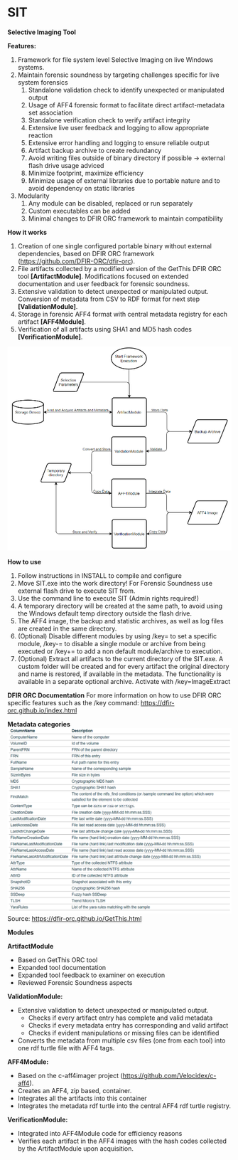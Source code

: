 # SIT
**Selective Imaging Tool**

**Features:** 
1. Framework for file system level Selective Imaging on live Windows systems.
2. Maintain forensic soundness by targeting challenges specific for live system forensics
	1. Standalone validation check to identify unexpected or manipulated output
	2. Usage of AFF4 forensic format to facilitate direct artifact-metadata set association	
	3. Standalone verification check to verify artifact integrity
	4. Extensive live user feedback and logging to allow appropriate reaction
	5. Extensive error handling and logging to ensure reliable output 
	6. Artifact backup archive to create redundancy	
	7. Avoid writing files outside of binary directory if possible -> external flash drive usage adviced
	8. Minimize footprint, maximize efficiency
	9. Minimize usage of external libraries due to portable nature and to avoid dependency on static libraries
3. Modularity 
	1. Any module can be disabled, replaced or run separately
	2. Custom executables can be added 
	3. Minimal changes to DFIR ORC framework to maintain compatibility

**How it works** 
1. Creation of one single configured portable binary without external dependencies, based on DFIR ORC framework (https://github.com/DFIR-ORC/dfir-orc). 
2. File artifacts collected by a modified version of the GetThis DFIR ORC tool **[ArtifactModule]**. Modifications focused on extended documentation and user feedback for forensic soundness.
3. Extensive validation to detect unexpected or manipulated output. Conversion of metadata from CSV to RDF format for next step **[ValidationModule]**.
4. Storage in forensic AFF4 format with central metadata registry for each artifact **[AFF4Module]**.
5. Verification of all artifacts using SHA1 and MD5 hash codes **[VerificationModule]**. 

![](https://github.com/QuoSecGmbH/SIT/blob/master/SITModules.png)

**How to use**
1. Follow instructions in INSTALL to compile and configure
2. Move SIT.exe into the work directory! For Forensic Soundness use external flash drive to execute SIT from.
3. Use the command line to execute SIT (Admin rights required!)
4. A temporary directory will be created at the same path, to avoid using the Windows default temp directory outside the flash drive.
5. The AFF4 image, the backup and statistic archives, as well as log files are created in the same directory.
6. (Optional) Disable different modules by using /key= to set a specific module, /key-= to disable a single module or archive from being executed or /key+= to add a non default module/archive to execution.
7. (Optional) Extract all artifacts to the current directory of the SIT.exe. A custom folder will be created and for every artifact the original directory and name is restored, if available in the metadata. The functionality is available in a separate optional archive. Activate with /key=ImageExtract

**DFIR ORC Documentation**
For more information on how to use DFIR ORC specific features such as the /key command: https://dfir-orc.github.io/index.html

**Metadata categories**
![](https://github.com/QuoSecGmbH/SIT/blob/master/metadataCategories.png)
Source: https://dfir-orc.github.io/GetThis.html

**Modules**

**ArtifactModule**
- Based on GetThis ORC tool
- Expanded tool documentation
- Expanded tool feedback to examiner on execution 
- Reviewed Forensic Soundness aspects 

**ValidationModule:** 
- Extensive validation to detect unexpected or manipulated output.
	- Checks if every artifact entry has complete and valid metadata
	- Checks if every metadata entry has corresponding and valid artifact
	- Checks if evident manipulations or missing files can be identified
- Converts the metadata from multiple csv files (one from each tool) into one rdf turtle file with AFF4 tags.

**AFF4Module:**
- Based on the c-aff4imager project (https://github.com/Velocidex/c-aff4).
- Creates an AFF4, zip based, container.
- Integrates all the artifacts into this container
- Integrates the metadata rdf turtle into the central AFF4 rdf turtle registry.

**VerificationModule:**
- Integrated into AFF4Module code for efficiency reasons
- Verifies each artifact in the AFF4 images with the hash codes collected by the ArtifactModule upon acquisition.
  




